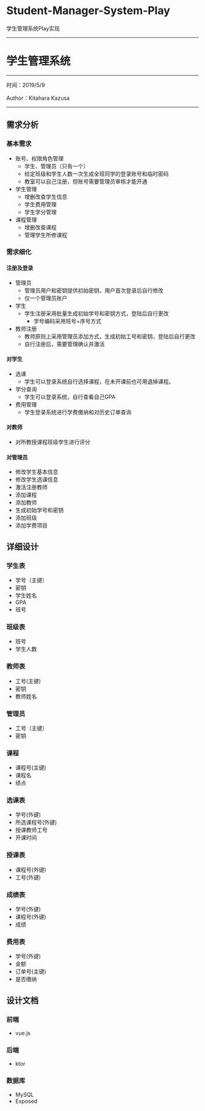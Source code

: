 # Student-Manager-System-Play
学生管理系统Play实现

--------
# 学生管理系统

------

时间：2019/5/9

Author：Kitahara Kazusa

------

## 需求分析

### 基本需求

- 账号、权限角色管理
  - 学生、管理员（只有一个）
  - 给定班级和学生人数一次生成全班同学的登录账号和临时密码
  - 教室可以自己注册，但账号需要管理员审核才能开通
- 学生管理
  - 增删改查学生信息
  - 学生费用管理
  - 学生学分管理
- 课程管理
  - 增删改查课程
  - 管理学生所修课程

### 需求细化

#### 注册及登录

- 管理员
  - 管理员用户和密钥提供初始密钥，用户首次登录后自行修改
  - 仅一个管理员账户
- 学生
  - 学生注册采用批量生成初始学号和密钥方式，登陆后自行更改
    - 学号编码采用班号+序号方式
- 教师注册
  - 教师原则上采用管理员添加方式，生成初始工号和密钥，登陆后自行更改
  - 自行注册后，需要管理确认并激活

#### 对学生

- 选课
  - 学生可以登录系统自行选择课程，在未开课前也可用退掉课程。
- 学分查询
  - 学生可以登录系统，自行查看自己GPA
- 费用管理
  - 学生登录系统进行学费缴纳和对历史订单查询

#### 对教师

- 对所教授课程班级学生进行评分

#### 对管理员

- 修改学生基本信息
- 修改学生选课信息
- 激活注册教师
- 添加课程
- 添加教师
- 生成初始学号和密钥
- 添加班级
- 添加学费项目



## 详细设计

### 学生表

- 学号（主键）
- 密钥
- 学生姓名
- GPA
- 班号

### 班级表

- 班号
- 学生人数

### 教师表

- 工号(主键)
- 密钥
- 教师姓名

### 管理员

- 工号（主键）
- 密钥

### 课程

- 课程号(主键)
- 课程名
- 绩点

### 选课表

- 学号(外键)
- 所选课程号(外键)
- 授课教师工号
- 开课时间

### 授课表

- 课程号(外键)
- 工号(外键)

### 成绩表

- 学号(外键)
- 课程号(外键)
- 成绩

### 费用表

- 学号(外键)
- 金额
- 订单号(主键)
- 是否缴纳

## 设计文档

### 前端

- vue.js

### 后端

- ktor

### 数据库

- MySQL
- Exposed

